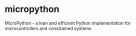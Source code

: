 # micropython
MicroPython - a lean and efficient Python implementation for microcontrollers and constrained systems
